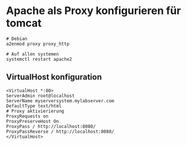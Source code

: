 # Apache als Proxy konfigurieren für tomcat

```
# Debian 
a2enmod proxy proxy_http

# Auf allen systemen 
systemctl restart apache2 
```



## VirtualHost konfiguration 

```
<VirtualHost *:80>
ServerAdmin root@localhost
ServerName myserversystem.mylabserver.com
DefaultType text/html
# Proxy aktivierierung 
ProxyRequests on
ProxyPreserveHost On
ProxyPass / http://localhost:8080/
ProxyPassReverse / http://localhost:8080/
</VirtualHost>

```
